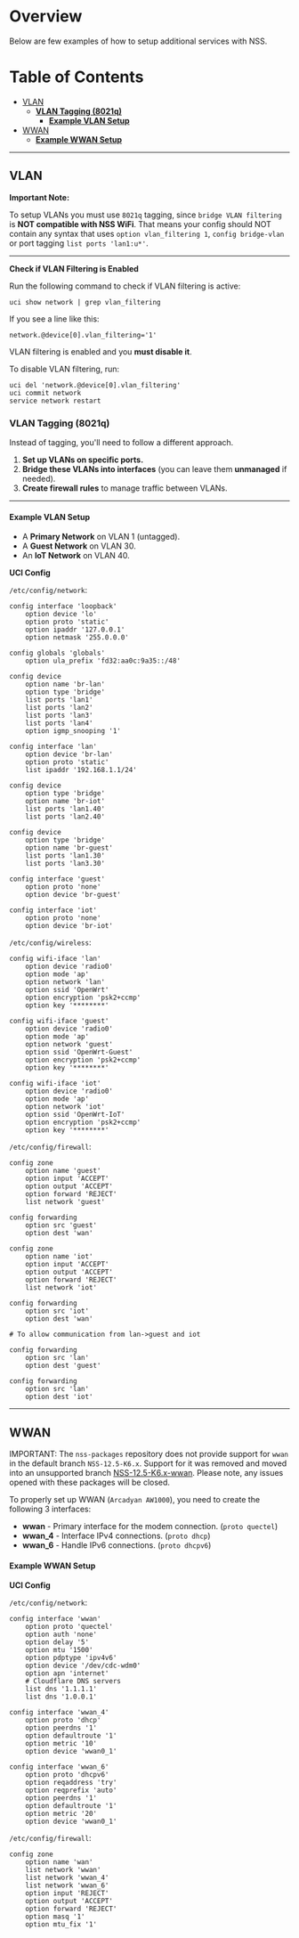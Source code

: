 # **Overview**

Below are few examples of how to setup additional services with NSS.
# **Table of Contents**

* [VLAN](#vlan)
  * [<strong>VLAN Tagging (8021q)</strong>](#vlan-tagging-8021q)
     - [<strong>Example VLAN Setup</strong>](#example-vlan-setup)
* [WWAN](#wwan)
     - [<strong>Example WWAN Setup</strong>](#example-vlan-setup)

---

## VLAN

**Important Note:**

To setup VLANs you must use `8021q` tagging, since `bridge VLAN filtering` is **NOT compatible with NSS WiFi**. That means your config should NOT contain any syntax that uses `option vlan_filtering 1`, `config bridge-vlan` or port tagging `list ports 'lan1:u*'`.

---

**Check if VLAN Filtering is Enabled**

Run the following command to check if VLAN filtering is active:
```vim
uci show network | grep vlan_filtering
```

If you see a line like this:

```vim
network.@device[0].vlan_filtering='1'
```

VLAN filtering is enabled and you **must disable it**.

To disable VLAN filtering, run:
```vim
uci del 'network.@device[0].vlan_filtering'
uci commit network
service network restart
```

### **VLAN Tagging (8021q)**

Instead of tagging, you'll need to follow a different approach.

1. **Set up VLANs on specific ports.**
2. **Bridge these VLANs into interfaces** (you can leave them **unmanaged** if needed).
3. **Create firewall rules** to manage traffic between VLANs.

---

#### **Example VLAN Setup**

- A **Primary Network** on VLAN 1 (untagged).
- A **Guest Network** on VLAN 30.
- An **IoT Network** on VLAN 40.

**UCI Config**

`/etc/config/network`:

```vim
config interface 'loopback'
    option device 'lo'
    option proto 'static'
    option ipaddr '127.0.0.1'
    option netmask '255.0.0.0'

config globals 'globals'
    option ula_prefix 'fd32:aa0c:9a35::/48'

config device
    option name 'br-lan'
    option type 'bridge'
    list ports 'lan1'
    list ports 'lan2'
    list ports 'lan3'
    list ports 'lan4'
    option igmp_snooping '1'

config interface 'lan'
    option device 'br-lan'
    option proto 'static'
    list ipaddr '192.168.1.1/24'

config device
    option type 'bridge'
    option name 'br-iot'
    list ports 'lan1.40'
    list ports 'lan2.40'

config device
    option type 'bridge'
    option name 'br-guest'
    list ports 'lan1.30'
    list ports 'lan3.30'

config interface 'guest'
    option proto 'none'
    option device 'br-guest'

config interface 'iot'
    option proto 'none'
    option device 'br-iot'
```

`/etc/config/wireless`:

```vim
config wifi-iface 'lan'
    option device 'radio0'
    option mode 'ap'
    option network 'lan'
    option ssid 'OpenWrt'
    option encryption 'psk2+ccmp'
    option key '********'

config wifi-iface 'guest'
    option device 'radio0'
    option mode 'ap'
    option network 'guest'
    option ssid 'OpenWrt-Guest'
    option encryption 'psk2+ccmp'
    option key '********'

config wifi-iface 'iot'
    option device 'radio0'
    option mode 'ap'
    option network 'iot'
    option ssid 'OpenWrt-IoT'
    option encryption 'psk2+ccmp'
    option key '********'
```

`/etc/config/firewall`:

```vim
config zone
    option name 'guest'
    option input 'ACCEPT'
    option output 'ACCEPT'
    option forward 'REJECT'
    list network 'guest'

config forwarding
    option src 'guest'
    option dest 'wan'

config zone
    option name 'iot'
    option input 'ACCEPT'
    option output 'ACCEPT'
    option forward 'REJECT'
    list network 'iot'

config forwarding
    option src 'iot'
    option dest 'wan'

# To allow communication from lan->guest and iot

config forwarding
    option src 'lan'
    option dest 'guest'

config forwarding
    option src 'lan'
    option dest 'iot'
```
---

## WWAN

IMPORTANT: The `nss-packages` repository does not provide support for `wwan` in the default branch `NSS-12.5-K6.x`. Support for it was removed and moved into an unsupported branch [NSS-12.5-K6.x-wwan](https://github.com/qosmio/nss-packages/tree/NSS-12.5-K6.x-wwan). Please note, any issues opened with these packages will be closed.

To properly set up WWAN (`Arcadyan AW1000`), you need to create the following 3 interfaces:

- **wwan** - Primary interface for the modem connection. (`proto quectel`)
- **wwan_4** - Interface IPv4 connections. (`proto dhcp`)
- **wwan_6** - Handle IPv6 connections. (`proto dhcpv6`)

#### **Example WWAN Setup**

**UCI Config**

`/etc/config/network`:

```vim
config interface 'wwan'
    option proto 'quectel'
    option auth 'none'
    option delay '5'
    option mtu '1500'
    option pdptype 'ipv4v6'
    option device '/dev/cdc-wdm0'
    option apn 'internet'
    # Cloudflare DNS servers
    list dns '1.1.1.1'
    list dns '1.0.0.1'

config interface 'wwan_4'
    option proto 'dhcp'
    option peerdns '1'
    option defaultroute '1'
    option metric '10'
    option device 'wwan0_1'

config interface 'wwan_6'
    option proto 'dhcpv6'
    option reqaddress 'try'
    option reqprefix 'auto'
    option peerdns '1'
    option defaultroute '1'
    option metric '20'
    option device 'wwan0_1'
```

`/etc/config/firewall`:

```vim
config zone
    option name 'wan'
    list network 'wwan'
    list network 'wwan_4'
    list network 'wwan_6'
    option input 'REJECT'
    option output 'ACCEPT'
    option forward 'REJECT'
    option masq '1'
    option mtu_fix '1'
```


